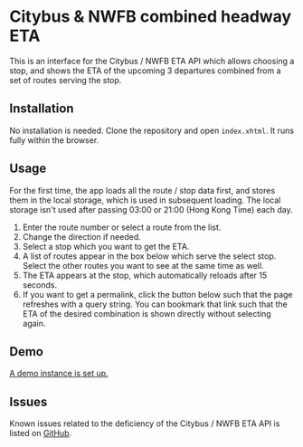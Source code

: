 # Citybus & NWFB combined headway ETA
This is an interface for the Citybus / NWFB ETA API which allows choosing a stop,
and shows the ETA of the upcoming 3 departures combined from a set of routes
serving the stop.

## Installation
No installation is needed. Clone the repository and open `index.xhtml`.
It runs fully within the browser.

## Usage
For the first time, the app loads all the route / stop data first, and stores them
in the local storage, which is used in subsequent loading. The local storage isn't
used after passing 03:00 or 21:00 (Hong Kong Time) each day.

1. Enter the route number or select a route from the list.
2. Change the direction if needed.
3. Select a stop which you want to get the ETA.
4. A list of routes appear in the box below which serve the select stop.
Select the other routes you want to see at the same time as well.
5. The ETA appears at the stop, which automatically reloads after 15 seconds.
6. If you want to get a permalink, click the button below such that the page
refreshes with a query string. You can bookmark that link such that the ETA
of the desired combination is shown directly without selecting again.

## Demo
[A demo instance is set up.](https://miklcct.com/nwfb_eta)

## Issues
Known issues related to the deficiency of the Citybus / NWFB ETA API 
is listed on [GitHub](https://github.com/miklcct/ctb-nwfb-combined-headway-eta/issues/1).